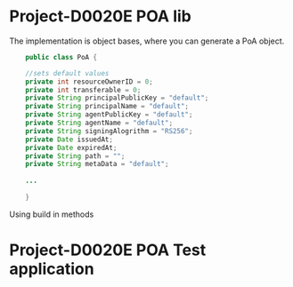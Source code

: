 # Project-D0020E POA lib

The implementation is object bases, where you can generate a PoA object.
```java
    public class PoA {

    //sets default values
    private int resourceOwnerID = 0;
    private int transferable = 0;
    private String principalPublicKey = "default";
    private String principalName = "default";
    private String agentPublicKey = "default";
    private String agentName = "default";
    private String signingAlogrithm = "RS256";
    private Date issuedAt;
    private Date expiredAt;
    private String path = "";
    private String metaData = "default";
    
    ...    
    
    }
```
   Using build in methods 



# Project-D0020E POA Test application
````java

````